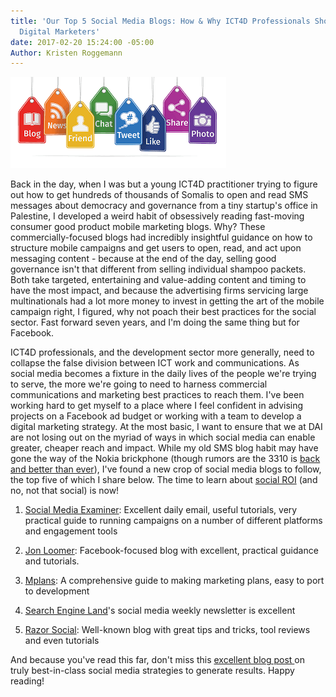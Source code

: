 ```yaml
---
title: 'Our Top 5 Social Media Blogs: How & Why ICT4D Professionals Should Think like
  Digital Marketers'
date: 2017-02-20 15:24:00 -05:00
Author: Kristen Roggemann
---
```


![social media marketing.png](/uploads/social%20media%20marketing.png)

Back in the day, when I was but a young ICT4D practitioner trying to figure out how to get hundreds of thousands of Somalis to open and read SMS messages about democracy and governance from a tiny startup's office in Palestine, I developed a weird habit of obsessively reading fast-moving consumer good product mobile marketing blogs. Why? These commercially-focused blogs had incredibly insightful guidance on how to structure mobile campaigns and get users to open, read, and act upon  messaging content - because at the end of the day, selling good governance isn't that different from selling individual shampoo packets. Both take targeted, entertaining and value-adding content and timing to have the most impact, and because the advertising firms servicing large multinationals had a lot more money to invest in getting the art of the mobile campaign right, I figured, why not poach their best practices for the social sector. Fast forward seven years, and I'm doing the same thing but for Facebook.

<!--more-->

ICT4D professionals, and the development sector more generally, need to collapse the false division between ICT work and communications. As social media becomes a fixture in the daily lives of the people we're trying to serve, the more we're going to need to harness commercial communications and marketing best practices to reach them. I've been working hard to get myself to a place where I feel confident in advising projects on a Facebook ad budget or working with a team to develop a digital marketing strategy. At the most basic, I want to ensure that we at DAI are not losing out on the myriad of ways in which social media can enable greater, cheaper reach and impact. While my old SMS blog habit may have gone the way of the Nokia brickphone (though rumors are the 3310 is [back and better than ever](http://www.independent.co.uk/life-style/gadgets-and-tech/news/nokia-3310-mwc-2017-re-launch-buy-amazon-price-leaks-details-revealed-a7578941.html)), I've found a new crop of social media blogs to follow, the top five of which I share below.  The time to learn about [social ROI](https://blog.hootsuite.com/measure-social-media-roi-business/) (and no, not that social) is now!

1. [Social Media Examiner](http://www.socialmediaexaminer.com/): Excellent daily email, useful tutorials, very practical guide to running campaigns on a number of different platforms and engagement tools

2. [Jon Loomer](http://www.jonloomer.com/): Facebook-focused blog with excellent, practical guidance and tutorials.

3. [Mplans](http://www.mplans.com/): A comprehensive guide to making marketing plans, easy to port to development

4. [Search Engine Land](http://searchengineland.com/guide/what-is-social-media-marketing)'s social media weekly newsletter is excellent

5. [Razor Social](http://www.razorsocial.com/blog/): Well-known blog with great tips and tricks, tool reviews and even tutorials

And because you've read this far, don't miss this [excellent blog post ](http://rebekahradice.com/social-media-strategy-ideas/)on truly best-in-class social media strategies to generate results. Happy reading!